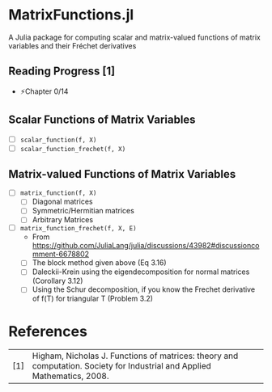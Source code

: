 # MatrixFunctions.jl
A Julia package for computing scalar and matrix-valued functions of matrix variables and their Fréchet derivatives

## Reading Progress [1]
- ⚡Chapter 0/14

## Scalar Functions of Matrix Variables
- [ ] `scalar_function(f, X)`
- [ ] `scalar_function_frechet(f, X)`

## Matrix-valued Functions of Matrix Variables
- [ ] `matrix_function(f, X)`
  - [ ] Diagonal matrices
  - [ ] Symmetric/Hermitian matrices
  - [ ] Arbitrary Matrices
        
- [ ] `matrix_function_frechet(f, X, E)`
  - From https://github.com/JuliaLang/julia/discussions/43982#discussioncomment-6678802
  - [ ] The block method given above (Eq 3.16)
  - [ ] Daleckii-Krein using the eigendecomposition for normal matrices (Corollary 3.12)
  - [ ] Using the Schur decomposition, if you know the Frechet derivative of f(T) for triangular T (Problem 3.2)

# References
| | |
| --- | --- |
| [1] | Higham, Nicholas J. Functions of matrices: theory and computation. Society for Industrial and Applied Mathematics, 2008. |

